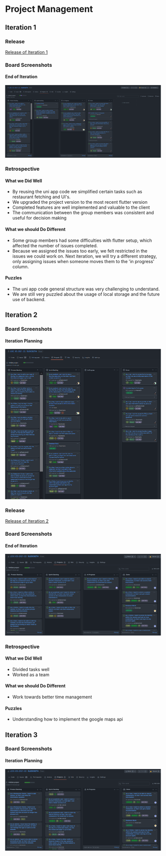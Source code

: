 # Project Management

## Iteration 1
### Release

[Release of Iteration 1](https://github.com/LEIC-ES-2021-22/3LEIC02T4/releases/tag/Iteration1)

### Board Screenshots 

#### End of Iteration

![endOfIteration1](/images/iteration1end.png)

### Retrospective

#### What we Did Well

- By reusing the uni app code we simplified certain tasks such as restaurant fetching and UI's.
- We upgraded the project version to the most recent flutter version
- Completed features are well implemented and valuable to the client
- The communication between the group members was consistent and useful for decision making
#### What we should Do Different

- Some group members had some difficulties with flutter setup, which affected the number of issues completed.
- Because we assigned the issues too early, we felt restricted in the issues we could work on. Next iteration, we will try a different strategy, only assigning issues when someone moves them to the 'in progress' column.

#### Puzzles

- The uni app code general structure was very challenging to understand.
- We are still very puzzled about the usage of local storage and the future use of backend.

## Iteration 2

### Board Screenshots 

#### Iteration Planning

![startOfIteration2](/images/iteration2start.png)


### Release

[Release of Iteration 2](https://github.com/LEIC-ES-2021-22/3LEIC02T4/releases/tag/Iteration2)

### Board Screenshots 

#### End of Iteration

![endOfIteration2](/images/iteration2end.png)

### Retrospective

#### What we Did Well

- Divided tasks well
- Worked as a team
  
#### What we should Do Different

- Work towards better time management

#### Puzzles

- Understanding how to implement the google maps api


## Iteration 3

### Board Screenshots 

#### Iteration Planning

![startOfIteration3](/images/iteration3start.png)
